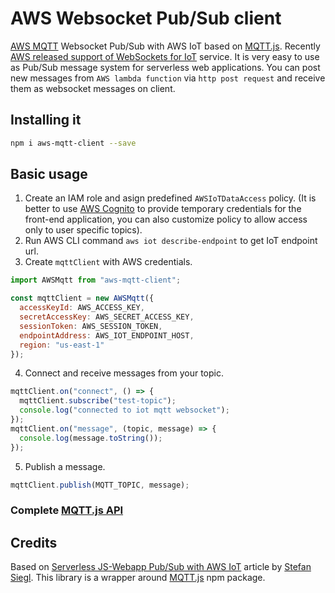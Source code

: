 # AWS Websocket Pub/Sub client

[AWS MQTT](http://docs.aws.amazon.com/iot/latest/developerguide/protocols.html) Websocket Pub/Sub with AWS IoT based on [MQTT.js](https://github.com/mqttjs/MQTT.js).
Recently [AWS released support of WebSockets for IoT](https://aws.amazon.com/about-aws/whats-new/2016/01/aws-iot-now-supports-websockets-custom-keepalive-intervals-and-enhanced-console/) service. It is very easy to use as Pub/Sub message system for serverless web applications. You can post new messages from `AWS lambda function` via `http post request` and receive them as websocket messages on client.

## Installing it

````bash
npm i aws-mqtt-client --save
````

## Basic usage

1.  Create an IAM role and asign predefined `AWSIoTDataAccess` policy. (It is better to use [AWS Cognito](https://aws.amazon.com/cognito/) to provide temporary credentials for the front-end application, you can also customize policy to allow access only to user specific topics).
2.  Run AWS CLI command `aws iot describe-endpoint` to get IoT endpoint url.
3.  Create `mqttClient` with AWS credentials.
````js
import AWSMqtt from "aws-mqtt-client";

const mqttClient = new AWSMqtt({
  accessKeyId: AWS_ACCESS_KEY,
  secretAccessKey: AWS_SECRET_ACCESS_KEY,
  sessionToken: AWS_SESSION_TOKEN,
  endpointAddress: AWS_IOT_ENDPOINT_HOST,
  region: "us-east-1"
});
````
4.  Connect and receive messages from your topic.
````js
mqttClient.on("connect", () => {
  mqttClient.subscribe("test-topic");
  console.log("connected to iot mqtt websocket");
});
mqttClient.on("message", (topic, message) => {
  console.log(message.toString());
});
````
5.  Publish a message.
````js
mqttClient.publish(MQTT_TOPIC, message);
````

### Complete [MQTT.js API](https://github.com/mqttjs/MQTT.js#api)

## Credits
Based on [Serverless JS-Webapp Pub/Sub with AWS IoT](http://stesie.github.io/2016/04/aws-iot-pubsub) article by [Stefan Siegl](https://github.com/stesie). This library is a wrapper around [MQTT.js](https://github.com/mqttjs/MQTT.js) npm package.
